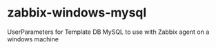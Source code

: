 # zabbix-windows-mysql
UserParameters for Template DB MySQL to use with Zabbix agent on a windows machine

